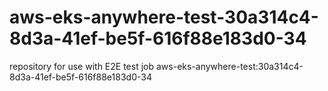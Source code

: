 # aws-eks-anywhere-test-30a314c4-8d3a-41ef-be5f-616f88e183d0-34
repository for use with E2E test job aws-eks-anywhere-test:30a314c4-8d3a-41ef-be5f-616f88e183d0-34
